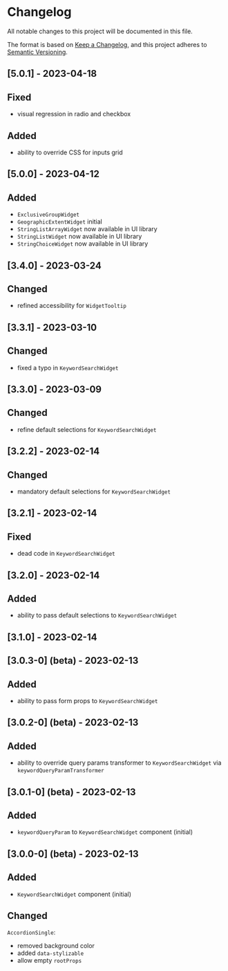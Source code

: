 # Changelog

All notable changes to this project will be documented in this file.

The format is based on [Keep a Changelog](https://keepachangelog.com/en/1.0.0/), and this project adheres
to [Semantic Versioning](https://semver.org/spec/v2.0.0.html).

## [5.0.1] - 2023-04-18

## Fixed

- visual regression in radio and checkbox

## Added

- ability to override CSS for inputs grid

## [5.0.0] - 2023-04-12

## Added

- `ExclusiveGroupWidget`
- `GeographicExtentWidget` initial
- `StringListArrayWidget` now available in UI library
- `StringListWidget` now available in UI library
- `StringChoiceWidget` now available in UI library

## [3.4.0] - 2023-03-24

## Changed

- refined accessibility for `WidgetTooltip`

## [3.3.1] - 2023-03-10

## Changed

- fixed a typo in `KeywordSearchWidget`

## [3.3.0] - 2023-03-09

## Changed

- refine default selections for `KeywordSearchWidget`

## [3.2.2] - 2023-02-14

## Changed

- mandatory default selections for `KeywordSearchWidget`

## [3.2.1] - 2023-02-14

## Fixed

- dead code in `KeywordSearchWidget`

## [3.2.0] - 2023-02-14

## Added

- ability to pass default selections to `KeywordSearchWidget`

## [3.1.0] - 2023-02-14

## [3.0.3-0] (beta) - 2023-02-13

## Added

- ability to pass form props to `KeywordSearchWidget`

## [3.0.2-0] (beta) - 2023-02-13

## Added

- ability to override query params transformer to `KeywordSearchWidget` via `keywordQueryParamTransformer`

## [3.0.1-0] (beta) - 2023-02-13

## Added

- `keywordQueryParam` to `KeywordSearchWidget` component (initial)

## [3.0.0-0] (beta) - 2023-02-13

## Added

- `KeywordSearchWidget` component (initial)

## Changed

`AccordionSingle`:

- removed background color
- added `data-stylizable`
- allow empty `rootProps`
